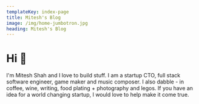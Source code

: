 ```yaml
---
templateKey: index-page
title: Mitesh's Blog
image: /img/home-jumbotron.jpg
heading: Mitesh's Blog
---
```


# Hi 👋

I'm Mitesh Shah and I love to build stuff. I am a startup CTO, full stack software engineer, game maker and music composer. I also dabble - in coffee, wine, writing, food plating + photography and legos. If you have an idea for a world changing startup, I would love to help make it come true.
